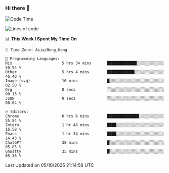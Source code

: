 ### Hi there 👋

<!--
**nicehiro/nicehiro** is a ✨ _special_ ✨ repository because its `README.md` (this file) appears on your GitHub profile.

Here are some ideas to get you started:

- 🔭 I’m currently working on ...
- 🌱 I’m currently learning ...
- 👯 I’m looking to collaborate on ...
- 🤔 I’m looking for help with ...
- 💬 Ask me about ...
- 📫 How to reach me: ...
- 😄 Pronouns: ...
- ⚡ Fun fact: ...
-->

<!--START_SECTION:waka-->
![Code Time](http://img.shields.io/badge/Code%20Time-1%2C120%20hrs%2021%20mins-blue)

![Lines of code](https://img.shields.io/badge/From%20Hello%20World%20I%27ve%20Written-1.9%20million%20lines%20of%20code-blue)

📊 **This Week I Spent My Time On** 

```text
🕑︎ Time Zone: Asia/Hong_Kong

💬 Programming Languages: 
Nix                      5 hrs 34 mins       █████████████░░░░░░░░░░░░   50.94 % 
Other                    5 hrs 4 mins        ████████████░░░░░░░░░░░░░   46.40 % 
Image (svg)              16 mins             █░░░░░░░░░░░░░░░░░░░░░░░░   02.50 % 
Org                      0 secs              ░░░░░░░░░░░░░░░░░░░░░░░░░   00.13 % 
JSON                     0 secs              ░░░░░░░░░░░░░░░░░░░░░░░░░   00.04 % 

🔥 Editors: 
Chrome                   6 hrs 6 mins        ██████████████░░░░░░░░░░░   55.84 % 
Zotero                   1 hr 48 mins        ████░░░░░░░░░░░░░░░░░░░░░   16.58 % 
Emacs                    1 hr 34 mins        ████░░░░░░░░░░░░░░░░░░░░░   14.43 % 
ChatGPT                  38 mins             █░░░░░░░░░░░░░░░░░░░░░░░░   05.85 % 
Ghostty                  35 mins             █░░░░░░░░░░░░░░░░░░░░░░░░   05.36 % 
```


 Last Updated on 05/10/2025 21:14:58 UTC
<!--END_SECTION:waka-->
